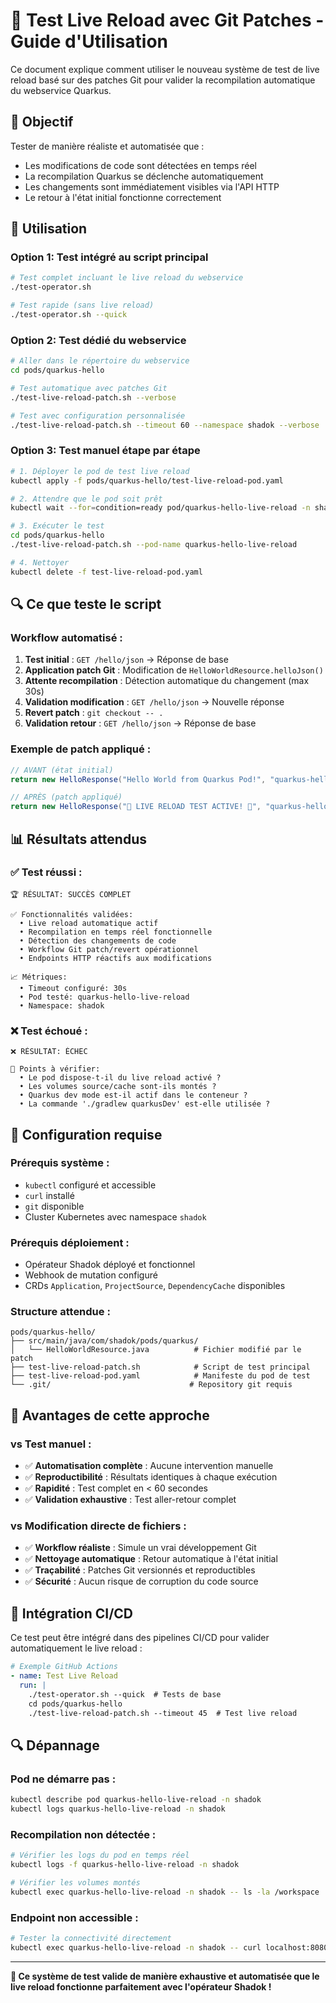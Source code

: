# 🧪 Test Live Reload avec Git Patches - Guide d'Utilisation

Ce document explique comment utiliser le nouveau système de test de live reload basé sur des patches Git pour valider la recompilation automatique du webservice Quarkus.

## 🎯 Objectif

Tester de manière réaliste et automatisée que :
- Les modifications de code sont détectées en temps réel
- La recompilation Quarkus se déclenche automatiquement 
- Les changements sont immédiatement visibles via l'API HTTP
- Le retour à l'état initial fonctionne correctement

## 🚀 Utilisation

### Option 1: Test intégré au script principal

```bash
# Test complet incluant le live reload du webservice
./test-operator.sh

# Test rapide (sans live reload)
./test-operator.sh --quick
```

### Option 2: Test dédié du webservice

```bash
# Aller dans le répertoire du webservice
cd pods/quarkus-hello

# Test automatique avec patches Git
./test-live-reload-patch.sh --verbose

# Test avec configuration personnalisée
./test-live-reload-patch.sh --timeout 60 --namespace shadok --verbose
```

### Option 3: Test manuel étape par étape

```bash
# 1. Déployer le pod de test live reload
kubectl apply -f pods/quarkus-hello/test-live-reload-pod.yaml

# 2. Attendre que le pod soit prêt
kubectl wait --for=condition=ready pod/quarkus-hello-live-reload -n shadok --timeout=60s

# 3. Exécuter le test
cd pods/quarkus-hello
./test-live-reload-patch.sh --pod-name quarkus-hello-live-reload

# 4. Nettoyer
kubectl delete -f test-live-reload-pod.yaml
```

## 🔍 Ce que teste le script

### Workflow automatisé :

1. **Test initial** : `GET /hello/json` → Réponse de base
2. **Application patch Git** : Modification de `HelloWorldResource.helloJson()`
3. **Attente recompilation** : Détection automatique du changement (max 30s)
4. **Validation modification** : `GET /hello/json` → Nouvelle réponse
5. **Revert patch** : `git checkout -- .`
6. **Validation retour** : `GET /hello/json` → Réponse de base

### Exemple de patch appliqué :

```java
// AVANT (état initial)
return new HelloResponse("Hello World from Quarkus Pod!", "quarkus-hello", "1.0.0");

// APRÈS (patch appliqué)
return new HelloResponse("🧪 LIVE RELOAD TEST ACTIVE! 🚀", "quarkus-hello-patched", "2.0.0-LIVE");
```

## 📊 Résultats attendus

### ✅ Test réussi :
```
🏆 RÉSULTAT: SUCCÈS COMPLET

✅ Fonctionnalités validées:
  • Live reload automatique actif
  • Recompilation en temps réel fonctionnelle  
  • Détection des changements de code
  • Workflow Git patch/revert opérationnel
  • Endpoints HTTP réactifs aux modifications

📈 Métriques:
  • Timeout configuré: 30s
  • Pod testé: quarkus-hello-live-reload
  • Namespace: shadok
```

### ❌ Test échoué :
```
❌ RÉSULTAT: ÉCHEC

🔧 Points à vérifier:
  • Le pod dispose-t-il du live reload activé ?
  • Les volumes source/cache sont-ils montés ?
  • Quarkus dev mode est-il actif dans le conteneur ?
  • La commande './gradlew quarkusDev' est-elle utilisée ?
```

## 🔧 Configuration requise

### Prérequis système :
- `kubectl` configuré et accessible
- `curl` installé
- `git` disponible 
- Cluster Kubernetes avec namespace `shadok`

### Prérequis déploiement :
- Opérateur Shadok déployé et fonctionnel
- Webhook de mutation configuré
- CRDs `Application`, `ProjectSource`, `DependencyCache` disponibles

### Structure attendue :
```
pods/quarkus-hello/
├── src/main/java/com/shadok/pods/quarkus/
│   └── HelloWorldResource.java          # Fichier modifié par le patch
├── test-live-reload-patch.sh            # Script de test principal
├── test-live-reload-pod.yaml            # Manifeste du pod de test
└── .git/                               # Repository git requis
```

## 🎯 Avantages de cette approche

### vs Test manuel :
- ✅ **Automatisation complète** : Aucune intervention manuelle
- ✅ **Reproductibilité** : Résultats identiques à chaque exécution
- ✅ **Rapidité** : Test complet en < 60 secondes
- ✅ **Validation exhaustive** : Test aller-retour complet

### vs Modification directe de fichiers :
- ✅ **Workflow réaliste** : Simule un vrai développement Git
- ✅ **Nettoyage automatique** : Retour automatique à l'état initial
- ✅ **Traçabilité** : Patches Git versionnés et reproductibles
- ✅ **Sécurité** : Aucun risque de corruption du code source

## 🚀 Intégration CI/CD

Ce test peut être intégré dans des pipelines CI/CD pour valider automatiquement le live reload :

```yaml
# Exemple GitHub Actions
- name: Test Live Reload
  run: |
    ./test-operator.sh --quick  # Tests de base
    cd pods/quarkus-hello
    ./test-live-reload-patch.sh --timeout 45  # Test live reload
```

## 🔍 Dépannage

### Pod ne démarre pas :
```bash
kubectl describe pod quarkus-hello-live-reload -n shadok
kubectl logs quarkus-hello-live-reload -n shadok
```

### Recompilation non détectée :
```bash
# Vérifier les logs du pod en temps réel
kubectl logs -f quarkus-hello-live-reload -n shadok

# Vérifier les volumes montés
kubectl exec quarkus-hello-live-reload -n shadok -- ls -la /workspace
```

### Endpoint non accessible :
```bash
# Tester la connectivité directement
kubectl exec quarkus-hello-live-reload -n shadok -- curl localhost:8080/hello
```

---

**🎉 Ce système de test valide de manière exhaustive et automatisée que le live reload fonctionne parfaitement avec l'opérateur Shadok !**
